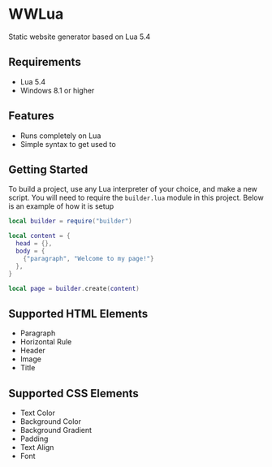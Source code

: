 # WWLua
Static website generator based on Lua 5.4

## Requirements
- Lua 5.4
- Windows 8.1 or higher

## Features
- Runs completely on Lua
- Simple syntax to get used to

## Getting Started
To build a project, use any Lua interpreter of your choice, and make a new script. You will need to require the ```builder.lua``` module in this project. Below is an example of how it is setup
```lua
local builder = require("builder")

local content = {
  head = {},
  body = {
    {"paragraph", "Welcome to my page!"}
  },
}

local page = builder.create(content)
```

## Supported HTML Elements
- Paragraph
- Horizontal Rule
- Header
- Image
- Title

## Supported CSS Elements
- Text Color
- Background Color
- Background Gradient
- Padding
- Text Align
- Font

